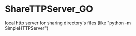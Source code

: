 # ShareTTPServer_GO
local http server for sharing directory's files (like "python -m SimpleHTTPServer")
